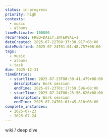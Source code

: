 ```yaml
---
status: in-progress
priority: high
contexts:
  - music
  - albums
timeEstimate: 100000
recurrence: FREQ=DAILY;INTERVAL=1
dateCreated: 2025-07-22T00:37:30.917+08:00
dateModified: 2025-07-24T01:01:48.757+08:00
tags:
  - music
  - albums
  - task
due: 2025-12-31
timeEntries:
  - startTime: 2025-07-23T00:30:41.479+08:00
    description: Work session
    endTime: 2025-07-23T01:17:59.596+08:00
  - startTime: 2025-07-24T00:25:56.626+08:00
    description: Work session
    endTime: 2025-07-24T01:01:45.810+08:00
complete_instances:
  - 2025-07-23
  - 2025-07-24
---
```


wiki / deep dive

